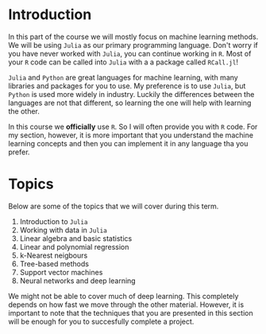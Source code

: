 
Introduction
==============================================

In this part of the course we will mostly focus on machine learning methods. We will be using `Julia` as our primary programming language. Don't worry if you have never worked with `Julia`, you can continue working in `R`. Most of your `R` code can be called into `Julia` with a a package called `RCall.jl`!

`Julia` and `Python` are great languages for machine learning, with many libraries and packages for you to use. My preference is to use `Julia`, but `Python` is used more widely in industry. Luckily the differences between the languages are not that different, so learning the one will help with learning the other.

In this course we **officially** use `R`. So I will often provide you with `R` code. For my section, however, it is more important that you understand the machine learning concepts and then you can implement it in any language tha you prefer.  

# Topics

Below are some of the topics that we will cover during this term.

1. Introduction to `Julia`
2. Working with data in `Julia`
3. Linear algebra and basic statistics
4. Linear and polynomial regression
5. k-Nearest neigbours
6. Tree-based methods
7. Support vector machines
8. Neural networks and deep learning

We might not be able to cover much of deep learning. This completely depends on how fast we move through the other material. However, it is important to note that the techniques that you are presented in this section will be enough for you to succesfully complete a project. 
